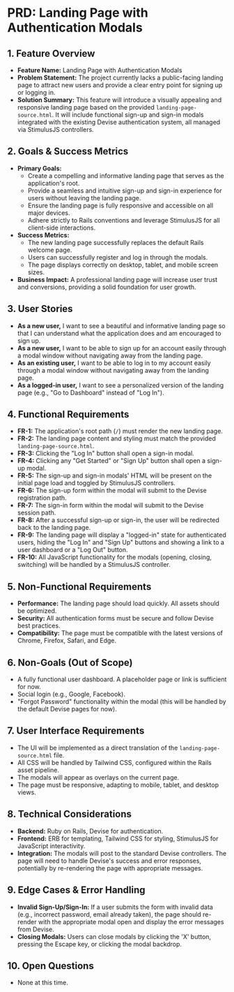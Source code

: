 # PRD: Landing Page with Authentication Modals

## 1. Feature Overview

- **Feature Name:** Landing Page with Authentication Modals
- **Problem Statement:** The project currently lacks a public-facing landing page to attract new users and provide a clear entry point for signing up or logging in.
- **Solution Summary:** This feature will introduce a visually appealing and responsive landing page based on the provided `landing-page-source.html`. It will include functional sign-up and sign-in modals integrated with the existing Devise authentication system, all managed via StimulusJS controllers.

## 2. Goals & Success Metrics

- **Primary Goals:**
  - Create a compelling and informative landing page that serves as the application's root.
  - Provide a seamless and intuitive sign-up and sign-in experience for users without leaving the landing page.
  - Ensure the landing page is fully responsive and accessible on all major devices.
  - Adhere strictly to Rails conventions and leverage StimulusJS for all client-side interactions.
- **Success Metrics:**
  - The new landing page successfully replaces the default Rails welcome page.
  - Users can successfully register and log in through the modals.
  - The page displays correctly on desktop, tablet, and mobile screen sizes.
- **Business Impact:** A professional landing page will increase user trust and conversions, providing a solid foundation for user growth.

## 3. User Stories

- **As a new user,** I want to see a beautiful and informative landing page so that I can understand what the application does and am encouraged to sign up.
- **As a new user,** I want to be able to sign up for an account easily through a modal window without navigating away from the landing page.
- **As an existing user,** I want to be able to log in to my account easily through a modal window without navigating away from the landing page.
- **As a logged-in user,** I want to see a personalized version of the landing page (e.g., "Go to Dashboard" instead of "Log In").

## 4. Functional Requirements

- **FR-1:** The application's root path (`/`) must render the new landing page.
- **FR-2:** The landing page content and styling must match the provided `landing-page-source.html`.
- **FR-3:** Clicking the "Log In" button shall open a sign-in modal.
- **FR-4:** Clicking any "Get Started" or "Sign Up" button shall open a sign-up modal.
- **FR-5:** The sign-up and sign-in modals' HTML will be present on the initial page load and toggled by StimulusJS controllers.
- **FR-6:** The sign-up form within the modal will submit to the Devise registration path.
- **FR-7:** The sign-in form within the modal will submit to the Devise session path.
- **FR-8:** After a successful sign-up or sign-in, the user will be redirected back to the landing page.
- **FR-9:** The landing page will display a "logged-in" state for authenticated users, hiding the "Log In" and "Sign Up" buttons and showing a link to a user dashboard or a "Log Out" button.
- **FR-10:** All JavaScript functionality for the modals (opening, closing, switching) will be handled by a StimulusJS controller.

## 5. Non-Functional Requirements

- **Performance:** The landing page should load quickly. All assets should be optimized.
- **Security:** All authentication forms must be secure and follow Devise best practices.
- **Compatibility:** The page must be compatible with the latest versions of Chrome, Firefox, Safari, and Edge.

## 6. Non-Goals (Out of Scope)

- A fully functional user dashboard. A placeholder page or link is sufficient for now.
- Social login (e.g., Google, Facebook).
- "Forgot Password" functionality within the modal (this will be handled by the default Devise pages for now).

## 7. User Interface Requirements

- The UI will be implemented as a direct translation of the `landing-page-source.html` file.
- All CSS will be handled by Tailwind CSS, configured within the Rails asset pipeline.
- The modals will appear as overlays on the current page.
- The page must be responsive, adapting to mobile, tablet, and desktop views.

## 8. Technical Considerations

- **Backend:** Ruby on Rails, Devise for authentication.
- **Frontend:** ERB for templating, Tailwind CSS for styling, StimulusJS for JavaScript interactivity.
- **Integration:** The modals will post to the standard Devise controllers. The page will need to handle Devise's success and error responses, potentially by re-rendering the page with appropriate messages.

## 9. Edge Cases & Error Handling

- **Invalid Sign-Up/Sign-In:** If a user submits the form with invalid data (e.g., incorrect password, email already taken), the page should re-render with the appropriate modal open and display the error messages from Devise.
- **Closing Modals:** Users can close modals by clicking the 'X' button, pressing the Escape key, or clicking the modal backdrop.

## 10. Open Questions

- None at this time.
